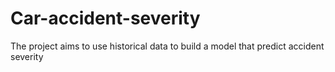 # Car-accident-severity
The project aims to use historical data to build a model that predict accident severity
